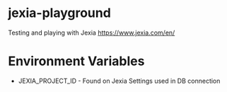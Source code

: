 # jexia-playground
Testing and playing with Jexia https://www.jexia.com/en/

# Environment Variables
* JEXIA_PROJECT_ID - Found on Jexia Settings used in DB connection